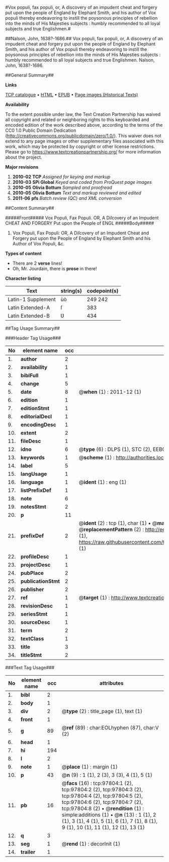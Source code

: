 #Vox populi, fax populi, or, A discovery of an impudent cheat and forgery put upon the people of England by Elephant Smith, and his author of Vox populi thereby endeavoring to instill the poysonous principles of rebellion into the minds of His Majesties subjects : humbly recommended to all loyal subjects and true Englishmen.#

##Nalson, John, 1638?-1686.##
Vox populi, fax populi, or, A discovery of an impudent cheat and forgery put upon the people of England by Elephant Smith, and his author of Vox populi thereby endeavoring to instill the poysonous principles of rebellion into the minds of His Majesties subjects : humbly recommended to all loyal subjects and true Englishmen.
Nalson, John, 1638?-1686.

##General Summary##

**Links**

[TCP catalogue](http://www.ota.ox.ac.uk/tcp/)  • 
[HTML](http://tei.it.ox.ac.uk/tcp/Texts-HTML/free/A52/A52382.html)  • 
[EPUB](http://tei.it.ox.ac.uk/tcp/Texts-EPUB/free/A52/A52382.epub) • 
[Page images (Historical Texts)](https://historicaltexts.jisc.ac.uk/eebo-13118949e)

**Availability**

To the extent possible under law, the Text Creation Partnership has waived all copyright and related or neighboring rights to this keyboarded and encoded edition of the work described above, according to the terms of the CC0 1.0 Public Domain Dedication (http://creativecommons.org/publicdomain/zero/1.0/). This waiver does not extend to any page images or other supplementary files associated with this work, which may be protected by copyright or other license restrictions. Please go to https://www.textcreationpartnership.org/ for more information about the project.

**Major revisions**

1. __2010-02__ __TCP__ *Assigned for keying and markup*
1. __2010-03__ __SPi Global__ *Keyed and coded from ProQuest page images*
1. __2010-05__ __Olivia Bottum__ *Sampled and proofread*
1. __2010-05__ __Olivia Bottum__ *Text and markup reviewed and edited*
1. __2011-06__ __pfs__ *Batch review (QC) and XML conversion*

##Content Summary##

#####Front#####
Vox Populi, Fax Populi. OR, A Diſcovery of an Impudent CHEAT AND FORGERY Put upon the People of ENGL
#####Body#####

1. Vox Populi, Fax Populi: OR, A Diſcovery of an Impudent Cheat and Forgery put upon the People of England by Elephant Smith and his Author of Vox Populi, &c.

**Types of content**

  * There are 2 **verse** lines!
  * Oh, Mr. Jourdain, there is **prose** in there!

**Character listing**


|Text|string(s)|codepoint(s)|
|---|---|---|
|Latin-1 Supplement|ùò|249 242|
|Latin Extended-A|ſ|383|
|Latin Extended-B|Ʋ|434|

##Tag Usage Summary##

###Header Tag Usage###

|No|element name|occ|attributes|
|---|---|---|---|
|1.|__author__|2||
|2.|__availability__|1||
|3.|__biblFull__|1||
|4.|__change__|5||
|5.|__date__|8| @__when__ (1) : 2011-12 (1)|
|6.|__edition__|1||
|7.|__editionStmt__|1||
|8.|__editorialDecl__|1||
|9.|__encodingDesc__|1||
|10.|__extent__|2||
|11.|__fileDesc__|1||
|12.|__idno__|6| @__type__ (6) : DLPS (1), STC (2), EEBO-CITATION (1), OCLC (1), VID (1)|
|13.|__keywords__|1| @__scheme__ (1) : http://authorities.loc.gov/ (1)|
|14.|__label__|5||
|15.|__langUsage__|1||
|16.|__language__|1| @__ident__ (1) : eng (1)|
|17.|__listPrefixDef__|1||
|18.|__note__|6||
|19.|__notesStmt__|2||
|20.|__p__|11||
|21.|__prefixDef__|2| @__ident__ (2) : tcp (1), char (1)  •  @__matchPattern__ (2) : ([0-9\-]+):([0-9IVX]+) (1), (.+) (1)  •  @__replacementPattern__ (2) : http://eebo.chadwyck.com/downloadtiff?vid=$1&page=$2 (1), https://raw.githubusercontent.com/textcreationpartnership/Texts/master/tcpchars.xml#$1 (1)|
|22.|__profileDesc__|1||
|23.|__projectDesc__|1||
|24.|__pubPlace__|2||
|25.|__publicationStmt__|2||
|26.|__publisher__|2||
|27.|__ref__|1| @__target__ (1) : http://www.textcreationpartnership.org/docs/. (1)|
|28.|__revisionDesc__|1||
|29.|__seriesStmt__|1||
|30.|__sourceDesc__|1||
|31.|__term__|2||
|32.|__textClass__|1||
|33.|__title__|3||
|34.|__titleStmt__|2||


###Text Tag Usage###

|No|element name|occ|attributes|
|---|---|---|---|
|1.|__bibl__|2||
|2.|__body__|1||
|3.|__div__|2| @__type__ (2) : title_page (1), text (1)|
|4.|__front__|1||
|5.|__g__|89| @__ref__ (89) : char:EOLhyphen (87), char:V (2)|
|6.|__head__|1||
|7.|__hi__|194||
|8.|__l__|2||
|9.|__note__|1| @__place__ (1) : margin (1)|
|10.|__p__|43| @__n__ (9) : 1 (1), 2 (3), 3 (3), 4 (1), 5 (1)|
|11.|__pb__|16| @__facs__ (16) : tcp:97804:1 (2), tcp:97804:2 (2), tcp:97804:3 (2), tcp:97804:4 (2), tcp:97804:5 (2), tcp:97804:6 (2), tcp:97804:7 (2), tcp:97804:8 (2)  •  @__rendition__ (1) : simple:additions (1)  •  @__n__ (13) : 1 (1), 2 (1), 3 (1), 4 (1), 5 (1), 6 (1), 7 (1), 8 (1), 9 (1), 10 (1), 11 (1), 12 (1), 13 (1)|
|12.|__q__|3||
|13.|__seg__|1| @__rend__ (1) : decorInit (1)|
|14.|__trailer__|1||
